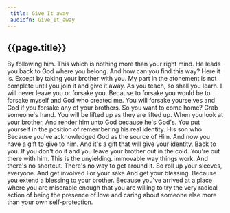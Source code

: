 ```yaml
---
 title: Give It away
 audiofn: Give_It_away
---
```


## {{page.title}}

By following him. This which is nothing more than your right mind. He
leads you back to God where you belong. And how can you find this way?
Here it is. Except by taking your brother with you. My part in the
atonement is not complete until you join it and give it away. As you
teach, so shall you learn. I will never leave you or forsake you.
Because to forsake you would be to forsake myself and God who created
me. You will forsake yourselves and God if you forsake any of your
brothers. So you want to come home? Grab someone's hand. You will be
lifted up as they are lifted up. When you look at your brother, And
render him unto God because he's God's. You put yourself in the position
of remembering his real identity. His son who Because you've
acknowledged God as the source of Him. And now you have a gift to give
to him. And it's a gift that will give your identity. Back to you. If
you don't do it and you leave your brother out in the cold. You're out
there with him. This is the unyielding. immovable way things work. And
there's no shortcut. There's no way to get around it. So roll up your
sleeves, everyone. And get involved For your sake And get your blessing.
Because you extend a blessing to your brother. Because you've arrived at
a place where you are miserable enough that you are willing to try the
very radical action of being the presence of love and caring about
someone else more than your own self-protection.

